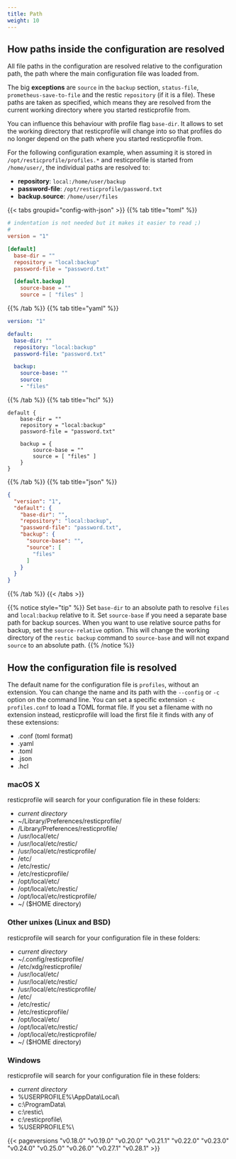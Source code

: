 ```yaml
---
title: Path
weight: 10
---
```


## How paths inside the configuration are resolved

All file paths in the configuration are resolved relative to the configuration path, the path where 
the main configuration file was loaded from. 

The big **exceptions** are `source` in the `backup` section, `status-file`, `prometheus-save-to-file` and the 
restic `repository` (if it is a file). These paths are taken as specified, which means they are resolved 
from the current working directory where you started resticprofile from. 

You can influence this behaviour with profile flag `base-dir`. It allows to set the working directory 
that resticprofile will change into so that profiles do no longer depend on the path where you started 
resticprofile from.

For the following configuration example, when assuming it is stored in `/opt/resticprofile/profiles.*` and 
resticprofile is started from `/home/user/`, the individual paths are resolved to:
* **repository**: `local:/home/user/backup`
* **password-file**: `/opt/resticprofile/password.txt`
* **backup.source**: `/home/user/files`


{{< tabs groupid="config-with-json" >}}
{{% tab title="toml" %}}

```toml
# indentation is not needed but it makes it easier to read ;)
#
version = "1"

[default]
  base-dir = ""
  repository = "local:backup"
  password-file = "password.txt"

  [default.backup]
    source-base = ""
    source = [ "files" ]
```

{{% /tab %}}
{{% tab title="yaml" %}}

```yaml
version: "1"

default:
  base-dir: ""
  repository: "local:backup"
  password-file: "password.txt"

  backup:
    source-base: ""
    source:
    - "files"
```

{{% /tab %}}
{{% tab title="hcl" %}}

```hcl
default {
    base-dir = ""
    repository = "local:backup"
    password-file = "password.txt"

    backup = {
        source-base = ""
        source = [ "files" ]
    }
}
```

{{% /tab %}}
{{% tab title="json" %}}

```json
{
  "version": "1",
  "default": {
    "base-dir": "",
    "repository": "local:backup",
    "password-file": "password.txt",
    "backup": {
      "source-base": "",
      "source": [
        "files"
      ]
    }
  }
}
```

{{% /tab %}}
{{< /tabs >}}

{{% notice style="tip" %}}
Set `base-dir` to an absolute path to resolve `files` and `local:backup` relative to it.
Set `source-base` if you need a separate base path for backup sources.
When you want to use relative source paths for backup, set the `source-relative` option. This will change the working directory of the `restic backup` command to `source-base` and will not expand `source` to an absolute path.
{{% /notice %}}

## How the configuration file is resolved

The default name for the configuration file is `profiles`, without an extension.
You can change the name and its path with the `--config` or `-c` option on the command line.
You can set a specific extension `-c profiles.conf` to load a TOML format file.
If you set a filename with no extension instead, resticprofile will load the first file it finds with any of these extensions:
- .conf (toml format)
- .yaml
- .toml
- .json
- .hcl

### macOS X

resticprofile will search for your configuration file in these folders:
- _current directory_
- ~/Library/Preferences/resticprofile/
- /Library/Preferences/resticprofile/
- /usr/local/etc/
- /usr/local/etc/restic/
- /usr/local/etc/resticprofile/
- /etc/
- /etc/restic/
- /etc/resticprofile/
- /opt/local/etc/
- /opt/local/etc/restic/
- /opt/local/etc/resticprofile/
- ~/ ($HOME directory)

### Other unixes (Linux and BSD)

resticprofile will search for your configuration file in these folders:
- _current directory_
- ~/.config/resticprofile/
- /etc/xdg/resticprofile/
- /usr/local/etc/
- /usr/local/etc/restic/
- /usr/local/etc/resticprofile/
- /etc/
- /etc/restic/
- /etc/resticprofile/
- /opt/local/etc/
- /opt/local/etc/restic/
- /opt/local/etc/resticprofile/
- ~/ ($HOME directory)

### Windows

resticprofile will search for your configuration file in these folders:
- _current directory_
- %USERPROFILE%\AppData\Local\
- c:\ProgramData\
- c:\restic\
- c:\resticprofile\
- %USERPROFILE%\

{{< pageversions "v0.18.0" "v0.19.0" "v0.20.0" "v0.21.1" "v0.22.0" "v0.23.0" "v0.24.0" "v0.25.0" "v0.26.0" "v0.27.1" "v0.28.1" >}}
